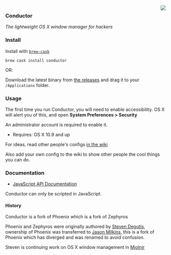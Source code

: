 <img align="right" valign="top" src="https://raw.githubusercontent.com/keith/conductor/master/Conductor/Images.xcassets/AppIcon.appiconset/icon_256x256.png"/>

### Conductor

*The lightweight OS X window manager for hackers*

### Install

Install with [`brew-cask`](https://github.com/caskroom/homebrew-cask)

```
brew cask install conductor
```

OR:

Download the latest binary from [the
releases](https://github.com/keith/conductor/releases) and drag it to
your `/Applications` folder.

### Usage

The first time you run Conductor, you will need to enable accessibility.
OS X will alert you of this, and open **System Preferences > Security**

An administrator account is required to enable it.

* Requires: OS X 10.9 and up

For ideas, read other people's configs [in the
wiki](https://github.com/keith/conductor/wiki)

Also add your own config to the wiki to show other people the cool
things you can do.

### Documentation

- [JavaScript API Documentation](https://github.com/keith/conductor/wiki/JavaScript-API-documentation)

Conductor can only be scripted in JavaScript.

#### History

Conductor is a fork of Phoenix which is a fork of Zephyros

Phoenix and Zephyros were originally authored by [Steven
Degutis](https://github.com/sdegutis), ownership of Phoenix was
transferred to [Jason Milkins](https://github.com/jasonm23), this is a
fork of Phoenix which has diverged and was renamed to avoid confusion.

Steven is continuing work on OS X window management in
[Mjolnir](https://github.com/mjolnir-io/mjolnir)
